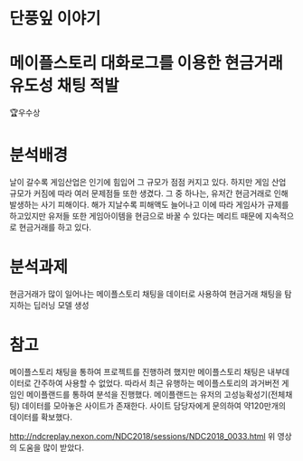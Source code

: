 # 단풍잎 이야기 

# 메이플스토리 대화로그를 이용한 현금거래 유도성 채팅 적발 
🏆우수상
# 분석배경
 날이 갈수록 게임산업은 인기에 힘입어 그 규모가 점점 커지고 있다. 하지만 게임 산업 규모가 커짐에 따라 여러 문제점들 또한 생겼다. 그 중 하나는, 유저간 현금거래로 인해 발생하는 사기 피해이다.
해가 지날수록 피해액도 늘어나고 이에 따라 게임사가 규제를 하고있지만 유저들 또한 게임아이템을 현금으로 바꿀 수 있다는 메리트 때문에 지속적으로 현금거래를 하고 있다.
# 분석과제
 현금거래가 많이 일어나는 메이플스토리 채팅을 데이터로 사용하여 현금거래 채팅을 탐지하는 딥러닝 모델 생성
# 참고
 메이플스토리 채팅을 통하여 프로젝트를 진행하려 했지만 메이플스토리 채팅은 내부데이터로 간주하여 사용할 수 없었다. 따라서 최근 유행하는 메이플스토리의 과거버전 게임인 메이플랜드를 통하여 분석을 진행했다. 메이플랜드는 유저의 고성능확성기(전체채팅) 데이터를 모아놓은 사이트가 존재한다. 사이트 담당자에게 문의하여 약120만개의 데이터를 확보했다. 

http://ndcreplay.nexon.com/NDC2018/sessions/NDC2018_0033.html
위 영상의 도움을 많이 받았다.
